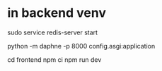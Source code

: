 # in backend venv
sudo service redis-server start

python -m daphne -p 8000 config.asgi:application


cd frontend
npm ci
npm run dev



